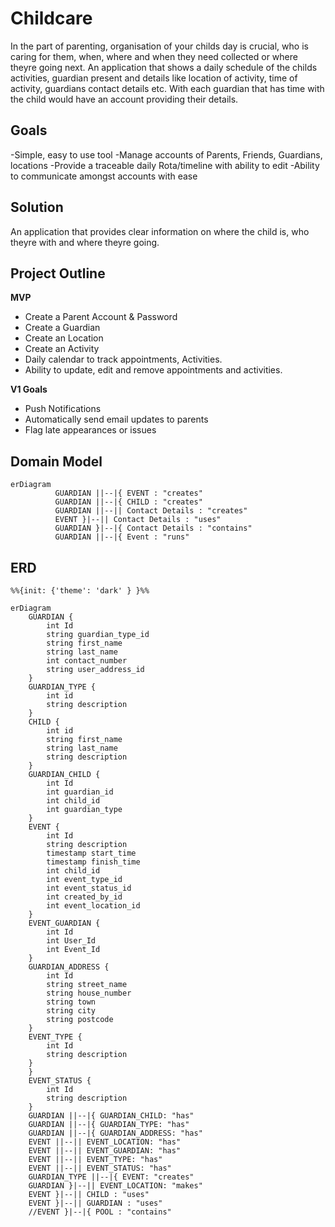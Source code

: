 # Childcare
In the part of parenting, organisation of your childs day is crucial, who is caring for them, when, where and when they need collected or where theyre going next.
An application that shows a daily schedule of the childs activities, guardian present and details like location of activity, time of activity, guardians contact details etc.
With each guardian that has time with the child would have an account providing their details.

## Goals
-Simple, easy to use tool
-Manage accounts of Parents, Friends, Guardians, locations
-Provide a traceable daily Rota/timeline with ability to edit
-Ability to communicate amongst accounts with ease

## Solution
An application that provides clear information on where the child is, who theyre with and where theyre going.

## Project Outline

**MVP**

-   Create a Parent Account & Password
-   Create a Guardian
-   Create an Location
-   Create an Activity
-   Daily calendar to track appointments, Activities.
-   Ability to update, edit and remove appointments and activities.

**V1 Goals**

-   Push Notifications
-   Automatically send email updates to parents
-   Flag late appearances or issues

## Domain Model
``` mermaid
erDiagram
          GUARDIAN ||--|{ EVENT : "creates"
          GUARDIAN ||--|{ CHILD : "creates"
          GUARDIAN ||--|| Contact Details : "creates"
          EVENT }|--|| Contact Details : "uses"
          GUARDIAN }|--|{ Contact Details : "contains"
          GUARDIAN ||--|{ Event : "runs"
```

## ERD 
``` mermaid
%%{init: {'theme': 'dark' } }%%

erDiagram
    GUARDIAN {
        int Id
        string guardian_type_id
        string first_name
        string last_name
        int contact_number
        string user_address_id
    }
    GUARDIAN_TYPE {
        int id
        string description
    }
    CHILD {
        int id
        string first_name
        string last_name
        string description
    }
    GUARDIAN_CHILD {
        int Id
        int guardian_id
        int child_id
        int guardian_type
    }
    EVENT {
        int Id
        string description
        timestamp start_time
        timestamp finish_time
        int child_id
        int event_type_id
        int event_status_id
        int created_by_id
        int event_location_id
    }
    EVENT_GUARDIAN {
        int Id
        int User_Id
        int Event_Id
    }
    GUARDIAN_ADDRESS {
        int Id
        string street_name
        string house_number
        string town
        string city
        string postcode
    }
    EVENT_TYPE {
        int Id
        string description
    }
    }
    EVENT_STATUS {
        int Id
        string description
    }
    GUARDIAN ||--|{ GUARDIAN_CHILD: "has"
    GUARDIAN ||--|{ GUARDIAN_TYPE: "has"
    GUARDIAN ||--|{ GUARDIAN_ADDRESS: "has"
    EVENT ||--|| EVENT_LOCATION: "has"
    EVENT ||--|| EVENT_GUARDIAN: "has"
    EVENT ||--|| EVENT_TYPE: "has"
    EVENT ||--|| EVENT_STATUS: "has"
    GUARDIAN_TYPE ||--|{ EVENT: "creates"
    GUARDIAN }|--|| EVENT_LOCATION: "makes"
    EVENT }|--|| CHILD : "uses"
    EVENT }|--|| GUARDIAN : "uses"
    //EVENT }|--|{ POOL : "contains"

```
